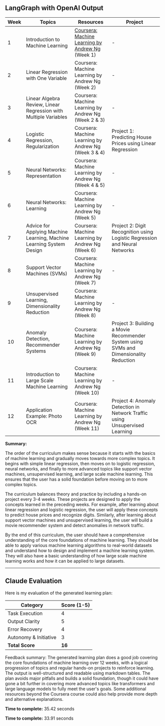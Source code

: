 ## LangGraph with OpenAI Output

| Week | Topics | Resources | Project |
| --- | --- | --- | --- |
| 1 | Introduction to Machine Learning | [Coursera: Machine Learning by Andrew Ng](https://www.coursera.org/learn/machine-learning) (Week 1) | - |
| 2 | Linear Regression with One Variable | Coursera: Machine Learning by Andrew Ng (Week 2) | - |
| 3 | Linear Algebra Review, Linear Regression with Multiple Variables | Coursera: Machine Learning by Andrew Ng (Week 2 & 3) | - |
| 4 | Logistic Regression, Regularization | Coursera: Machine Learning by Andrew Ng (Week 3 & 4) | Project 1: Predicting House Prices using Linear Regression |
| 5 | Neural Networks: Representation | Coursera: Machine Learning by Andrew Ng (Week 4 & 5) | - |
| 6 | Neural Networks: Learning | Coursera: Machine Learning by Andrew Ng (Week 5) | - |
| 7 | Advice for Applying Machine Learning, Machine Learning System Design | Coursera: Machine Learning by Andrew Ng (Week 6) | Project 2: Digit Recognition using Logistic Regression and Neural Networks |
| 8 | Support Vector Machines (SVMs) | Coursera: Machine Learning by Andrew Ng (Week 7) | - |
| 9 | Unsupervised Learning, Dimensionality Reduction | Coursera: Machine Learning by Andrew Ng (Week 8) | - |
| 10 | Anomaly Detection, Recommender Systems | Coursera: Machine Learning by Andrew Ng (Week 9) | Project 3: Building a Movie Recommender System using SVMs and Dimensionality Reduction |
| 11 | Introduction to Large Scale Machine Learning | Coursera: Machine Learning by Andrew Ng (Week 10) | - |
| 12 | Application Example: Photo OCR | Coursera: Machine Learning by Andrew Ng (Week 11) | Project 4: Anomaly Detection in Network Traffic using Unsupervised Learning |

**Summary:**

The order of the curriculum makes sense because it starts with the basics of machine learning and gradually moves towards more complex topics. It begins with simple linear regression, then moves on to logistic regression, neural networks, and finally to more advanced topics like support vector machines, unsupervised learning, and large scale machine learning. This ensures that the user has a solid foundation before moving on to more complex topics.

The curriculum balances theory and practice by including a hands-on project every 3-4 weeks. These projects are designed to apply the concepts learned in the preceding weeks. For example, after learning about linear regression and logistic regression, the user will apply these concepts to predict house prices and recognize digits. Similarly, after learning about support vector machines and unsupervised learning, the user will build a movie recommender system and detect anomalies in network traffic.

By the end of this curriculum, the user should have a comprehensive understanding of the core foundations of machine learning. They should be able to apply various machine learning algorithms to real-world datasets and understand how to design and implement a machine learning system. They will also have a basic understanding of how large scale machine learning works and how it can be applied to large datasets.

---

## Claude Evaluation

Here is my evaluation of the generated learning plan:

| Category | Score (1-5) |
| --- | --- |
| Task Execution | 4 |
| Output Clarity | 5 |
| Error Recovery | 4 |
| Autonomy & Initiative | 3 |
| **Total Score** | **16** |

Feedback summary:
The generated learning plan does a good job covering the core foundations of machine learning over 12 weeks, with a logical progression of topics and regular hands-on projects to reinforce learning. The output is well-structured and readable using markdown tables. The plan avoids major pitfalls and builds a solid foundation, though it could have gone a bit further in covering more advanced topics like transformers and large language models to fully meet the user's goals. Some additional resources beyond the Coursera course could also help provide more depth and alternative explanations.

**Time to complete:** 35.42 seconds

**Time to complete:** 33.91 seconds
